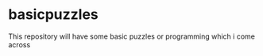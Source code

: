 basicpuzzles
============

This repository will have some basic puzzles or programming which i come across
